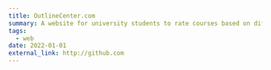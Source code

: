 ```yaml
---
title: OutlineCenter.com
summary: A website for university students to rate courses based on difficulty and enjoyability, and also upload course outlines
tags:
  - web
date: 2022-01-01
external_link: http://github.com
---
```

